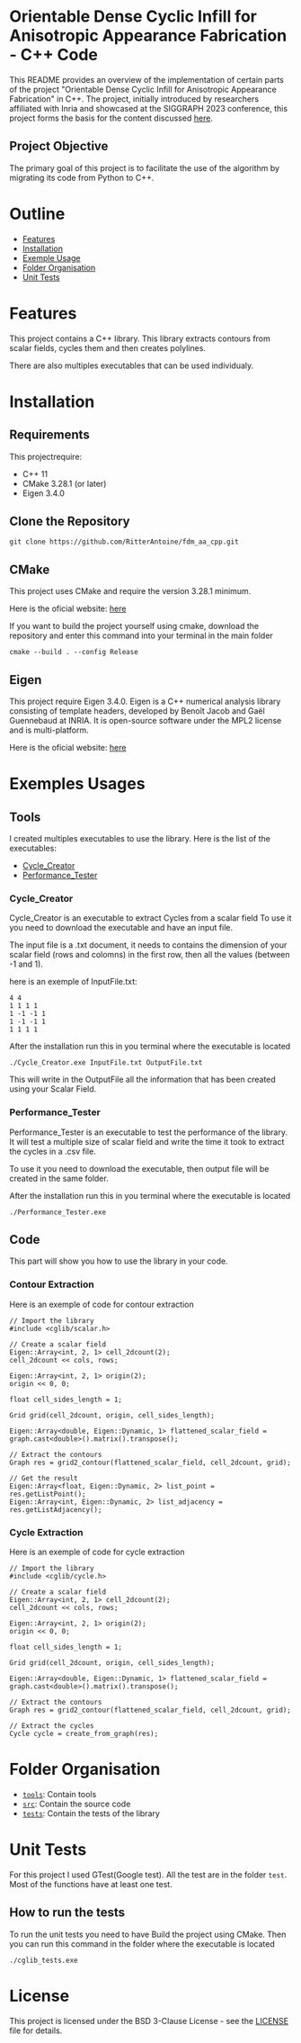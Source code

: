 # Orientable Dense Cyclic Infill for Anisotropic Appearance Fabrication - C++ Code

This README provides an overview of the implementation of certain parts of the project "Orientable Dense Cyclic Infill for Anisotropic Appearance Fabrication" in C++. The project, initially introduced by researchers affiliated with Inria and showcased at the SIGGRAPH 2023 conference, this project forms the basis for the content discussed [here](https://github.com/mfx-inria/anisotropic_appearance_fabrication).

## Project Objective

The primary goal of this project is to facilitate the use of the algorithm by migrating its code from Python to C++. 

# Outline

- [Features](#features)
- [Installation](#installation)
- [Exemple Usage](#exemple-usage)
- [Folder Organisation](#folder-organisation)
- [Unit Tests](#unit-tests)

# Features

This project contains a C++ library. This library extracts contours from scalar fields, cycles them and then creates polylines.

There are also multiples executables that can be used individualy.

# Installation

## Requirements

This projectrequire:
- C++ 11
- CMake 3.28.1 (or later)
- Eigen 3.4.0

## Clone the Repository

```
git clone https://github.com/RitterAntoine/fdm_aa_cpp.git
```

## CMake

This project uses CMake and require the version 3.28.1 minimum.

Here is the oficial website: [here](https://cmake.org/)

If you want to build the project yourself using cmake, download the repository and enter this command into your terminal in the main folder

```
cmake --build . --config Release
```

## Eigen

This project require Eigen 3.4.0. Eigen is a C++ numerical analysis library consisting of template headers, developed by Benoît Jacob and Gaël Guennebaud at INRIA. It is open-source software under the MPL2 license and is multi-platform.

Here is the oficial website: [here](https://eigen.tuxfamily.org)

# Exemples Usages

## Tools

I created multiples executables to use the library. Here is the list of the executables:

- [Cycle_Creator](#Cycle_Creator)
- [Performance_Tester](#Performance_Tester)

### Cycle_Creator

Cycle_Creator is an executable to extract Cycles from a scalar field
To use it you need to download the executable and have an input file.

The input file is a .txt document, it needs to contains the dimension of your scalar field (rows and colomns) in the first row, then all the values (between -1 and 1).

here is an exemple of InputFile.txt:
```
4 4
1 1 1 1 
1 -1 -1 1 
1 -1 -1 1
1 1 1 1
```

After the installation run this in you terminal where the executable is located

```
./Cycle_Creator.exe InputFile.txt OutputFile.txt
```

This will write in the OutputFile all the information that has been created using your Scalar Field.

### Performance_Tester

Performance_Tester is an executable to test the performance of the library. It will test a multiple size of scalar field and write the time it took to extract the cycles in a .csv file.

To use it you need to download the executable, then output file will be created in the same folder.

After the installation run this in you terminal where the executable is located

```
./Performance_Tester.exe
```

## Code

This part will show you how to use the library in your code.

### Contour Extraction

Here is an exemple of code for contour extraction

```
// Import the library
#include <cglib/scalar.h>

// Create a scalar field
Eigen::Array<int, 2, 1> cell_2dcount(2);
cell_2dcount << cols, rows;

Eigen::Array<int, 2, 1> origin(2);
origin << 0, 0;

float cell_sides_length = 1;

Grid grid(cell_2dcount, origin, cell_sides_length);

Eigen::Array<double, Eigen::Dynamic, 1> flattened_scalar_field = graph.cast<double>().matrix().transpose();

// Extract the contours
Graph res = grid2_contour(flattened_scalar_field, cell_2dcount, grid);

// Get the result
Eigen::Array<float, Eigen::Dynamic, 2> list_point = res.getListPoint();
Eigen::Array<int, Eigen::Dynamic, 2> list_adjacency = res.getListAdjacency();
```

### Cycle Extraction

Here is an exemple of code for cycle extraction

```
// Import the library
#include <cglib/cycle.h>

// Create a scalar field
Eigen::Array<int, 2, 1> cell_2dcount(2);
cell_2dcount << cols, rows;

Eigen::Array<int, 2, 1> origin(2);
origin << 0, 0;

float cell_sides_length = 1;

Grid grid(cell_2dcount, origin, cell_sides_length);

Eigen::Array<double, Eigen::Dynamic, 1> flattened_scalar_field = graph.cast<double>().matrix().transpose();

// Extract the contours
Graph res = grid2_contour(flattened_scalar_field, cell_2dcount, grid);

// Extract the cycles
Cycle cycle = create_from_graph(res);
```

# Folder Organisation

- [`tools`](tools/): Contain tools
- [`src`](src/): Contain the source code
- [`tests`](tests/): Contain the tests of the library

# Unit Tests

For this project I used GTest(Google test). All the test are in the folder `test`. Most of the functions have at least one test. 

## How to run the tests

To run the unit tests you need to have Build the project using CMake. Then you can run this command in the folder where the executable is located

```
./cglib_tests.exe
```

# License

This project is licensed under the BSD 3-Clause License - see the [LICENSE](LICENSE) file for details.